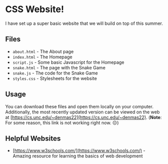 # CSS Website!

I have set up a super basic website that we will build on top of this summer.

## Files
* `about.html` - The About page
* `index.html` - The Homepage
* `script.js` - Some basic Javascript for the Homepage
* `snake.html` - The page with the Snake Game
* `snake.js` - The code for the Snake Game
* `styles.css` - Stylesheets for the website

## Usage
You can download these files and open them locally on your computer. 
Additionally, the most recently updated version can be viewed on the web at [https://cs.unc.edu/~denmas22](https://cs.unc.edu/~denmas22). (**Note**: For some reason, this link is not working right now. 😔)

## Helpful Websites
* [https://www.w3schools.com/](https://www.w3schools.com/) - Amazing resource for learning the basics of web development
